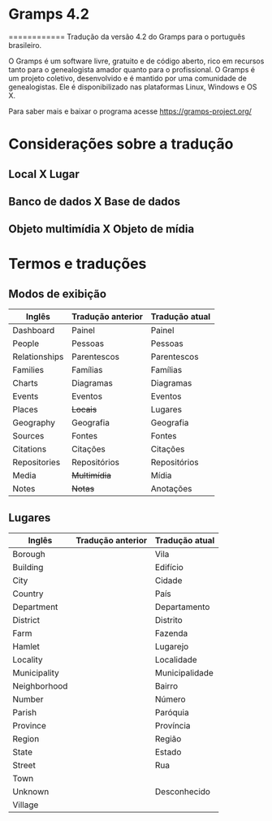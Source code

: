 # Gramps 4.2
============
Tradução da versão 4.2 do Gramps para o português brasileiro.

O Gramps é um software livre, gratuito e de código aberto, rico em recursos tanto para o genealogista amador quanto para o profissional. O Gramps é um projeto coletivo, desenvolvido e é mantido por uma comunidade de genealogistas. Ele é disponibilizado nas plataformas Linux, Windows e OS X.

Para saber mais e baixar o programa acesse https://gramps-project.org/

Considerações sobre a tradução
============
Local X Lugar
------------

Banco de dados X Base de dados
------------

Objeto multimídia X Objeto de mídia
------------

Termos e traduções
============
Modos de exibição
------------
Inglês | Tradução anterior | Tradução atual
------ | ----------------- | --------------
Dashboard | Painel | Painel
People | Pessoas | Pessoas
Relationships | Parentescos | Parentescos
Families | Famílias | Famílias
Charts | Diagramas | Diagramas
Events | Eventos | Eventos
Places | ~~Locais~~ | Lugares
Geography | Geografia | Geografia
Sources | Fontes | Fontes
Citations | Citações | Citações
Repositories | Repositórios | Repositórios
Media | ~~Multimídia~~ | Mídia
Notes | ~~Notas~~ | Anotações


Lugares
------------
Inglês | Tradução anterior | Tradução atual
------ | ----------------- | --------------
Borough |  | Vila
Building |  | Edifício
City |  | Cidade
Country |  | País
Department |  | Departamento
District|  | Distrito
Farm |  | Fazenda
Hamlet |  | Lugarejo
Locality |  | Localidade
Municipality |  | Municipalidade
Neighborhood |  | Bairro
Number |  | Número
Parish |  | Paróquia
Province |  | Província
Region |  | Região
State |  | Estado
Street |  | Rua
Town |  | 
Unknown |  | Desconhecido
Village |  | 
